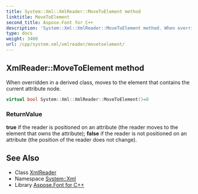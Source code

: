 ```yaml
---
title: System::Xml::XmlReader::MoveToElement method
linktitle: MoveToElement
second_title: Aspose.Font for C++
description: 'System::Xml::XmlReader::MoveToElement method. When overridden in a derived class, moves to the element that contains the current attribute node in C++.'
type: docs
weight: 3400
url: /cpp/system.xml/xmlreader/movetoelement/
---
```

## XmlReader::MoveToElement method


When overridden in a derived class, moves to the element that contains the current attribute node.

```cpp
virtual bool System::Xml::XmlReader::MoveToElement()=0
```


### ReturnValue

**true** if the reader is positioned on an attribute (the reader moves to the element that owns the attribute); **false** if the reader is not positioned on an attribute (the position of the reader does not change).

## See Also

* Class [XmlReader](../)
* Namespace [System::Xml](../../)
* Library [Aspose.Font for C++](../../../)
